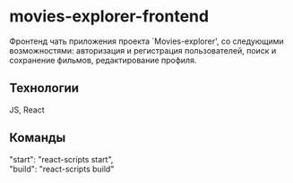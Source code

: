 # movies-explorer-frontend  
Фронтенд чать приложения проекта `Movies-explorer', со следующими возможностями: авторизация и регистрация пользователей, поиск и сохранение фильмов, редактирование профиля.  

## Технологии
JS, React 

## Команды 
"start": "react-scripts start",  
"build": "react-scripts build"
